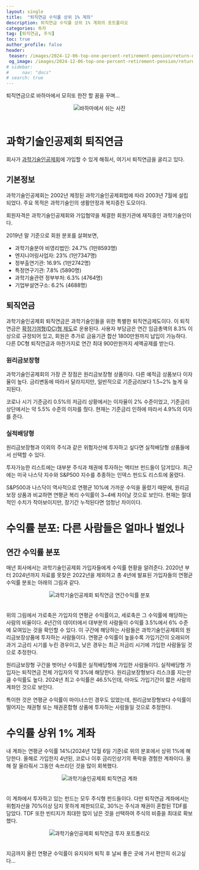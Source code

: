 ```yaml
---
layout: single
title:  "퇴직연금 수익률 상위 1% 계좌"
description: 퇴직연금 수익률 상위 1% 계좌의 포트폴리오
categories: 투자
tag: [퇴직연금, 주식]
toc: true
author_profile: false
header:
 teaser: /images/2024-12-06-top-one-percent-retirement-pension/return-distribution.webp
 og_image: /images/2024-12-06-top-one-percent-retirement-pension/return-distribution.webp
# sidebar:
#     nav: "docs"
# search: true
---
```


퇴직연금으로 바하마에서 모히또 한잔 할 꿈을 꾸며...

<p align="center">   
    <img src="/images/2024-12-06-top-one-percent-retirement-pension/bahama-beach.webp" alt="바하마에서 쉬는 사진">
    <br>
   <span style="font-style: italic; color: #FFFFFF;"> 바하마 해변에서 쉬고 싶다.. </span>
</p>

# 과학기술인공제회 퇴직연금
회사가 [과학기술인공제회](https://www.sema.or.kr/sema/main/main.do)에 가입할 수 있게 해줘서, 여기서 퇴직연금을 굴리고 있다.

## 기본정보
과학기술인공제회는 2002년 제정된 과학기술인공제회법에 따라 2003년 7월에 설립되었다. 주요 목적은 과학기술인의 생활안정과 복지증진 도모이다.

회원자격은 과학기술인공제회와 가입협약을 체결한 회원기관에 재직중인 과학기술인이다. 

2019년 말 기준으로 회원 분포를 살펴보면,
- 과학기술분야 비영리법인: 24.7% (1만8593명)
- 엔지니어링사업자: 23% (1만7347명)
- 정부출연기관: 16.9% (1만2742명)
- 특정연구기관: 7.8% (5890명)
- 과학기술관련 정부부처: 6.3% (4764명)
- 기업부설연구소: 6.2% (4688명)

## 퇴직연금
과학기술인공제회 퇴직연금은 과학기술인들을 위한 특별한 퇴직연금제도이다. 이 퇴직연금은 [확정기여형(DC)형 제도](/투자/retirement-pension)로 운용된다. 사용자 부담금은 연간 임금총액의 8.3% 이상으로 규정되어 있고, 회원은 추가로 금융기관 합산 1800만원까지 납입이 가능하다. 다른 DC형 퇴직연금과 마찬가지로 연간 최대 900만원까지 세액공제를 받는다.

### 원리금보장형
과학기술인공제회의 가장 큰 장점은 원리금보장형 상품이다. 다른 예적금 상품보다 이자율이 높다. 금리변동에 따라서 달라지지만, 일반적으로 기준금리보다 1.5~2% 높게 유지된다. 

코로나 시기 기준금리 0.5%의 저금리 상황에서는 이자율이 2% 수준이었고, 기준금리 상단에서는 약 5.5% 수준의 이자를 줬다. 현재는 기준금리 인하에 따라서 4.9%의 이자를 준다.

### 실적배당형
원리금보장형과 이외의 주식과 같은 위험자산에 투자하고 싶다면 실적배당형 상품들에서 선택할 수 있다. 

투자가능한 리스트에는 대부분 주식과 채권에 투자하는 액티브 펀드들이 담겨있다. 최근에는 미국 나스닥 지수와 S&P500 지수를 추종하는 인덱스 펀드도 리스트에 올렸다. 

S&P500과 나스닥이 역사적으로 연평균 10%에 가까운 수익을 올렸기 때문에, 원리금보장 상품과 비교하면 연평균 복리 수익률이 3~4배 차이날 것으로 보인다. 현재는 절대적인 수치가 작아보이지만, 장기간 누적된다면 엄청난 차이이다.

# 수익률 분포: 다른 사람들은 얼마나 벌었나
## 연간 수익률 분포
매년 회사에서는 과학기술인공제회 가입자들에게 수익률 현황을 알려준다. 2020년 부터 2024년까지 자료를 못찾은 2022년을 제외하고 총 4년에 발표된 가입자들의 연평균 수익률 분포는 아래의 그림과 같다. 

<p align="center">   
    <img src="/images/2024-12-06-top-one-percent-retirement-pension/return-distribution.webp" alt="과학기술인공제회 퇴직연금 연간수익률 분포">
    <br>
   <span style="font-style: italic; color: #FFFFFF;">Fig. 1 과학기술인공제회 퇴직연금 연평균 수익률 분포</span>
</p>

위의 그림에서 가로축은 가입자의 연평균 수익률이고, 세로축은 그 수익률에 해당하는 사람의 비율이다. 4년간의 데이터에서 대부분의 사람들이 수익률 3.5%에서 6% 수준에 모여있는 것을 확인할 수 있다. 이 구간에 해당하는 사람들은 과학기술인공제회의 원리금보장상품에 투자하는 사람들이다. 연평균 수익률이 높을수록 가입기간이 오래되어 과거 고금리 시기를 누린 경우이고, 낮은 경우는 최근 저금리 시기에 가입한 사람들일 것으로 추정한다.

원리금보장형 구간을 벗어난 수익률은 실적배당형에 가입한 사람들이다. 실적배당형 가입자는 퇴직연금 전체 가입자의 약 3%에 해당한다. 원리금보장형보다 리스크를 지는만큼 수익률도 높다. 2024년 최고 수익률은 46.5%인데, 아마도 가입기간이 짧은 사람의 계좌인 것으로 보인다.

특이한 것은 연평균 수익률이 마이너스인 경우도 있었는데, 원리금보장형보다 수익률이 떨어지는 채권형 또는 채권혼합형 상품에 투자하는 사람들일 것으로 추정한다.

# 수익률 상위 1% 계좌
내 계좌는 연평균 수익률 14%(2024년 12월 6일 기준)로 위의 분포에서 상위 1%에 해당한다. 올해로 가입한지 4년된, 코로나 이후 금리인상기의 폭락을 경험한 계좌이다. 올해 잘 올라줘서 그동안 속쓰리던 것을 많이 회복했다.

<p align="center">   
    <img src="/images/2024-12-06-top-one-percent-retirement-pension/one-percent-account.webp" alt="과학기술인공제회 퇴직연금 계좌">
    <br>
   <span style="font-style: italic; color: #FFFFFF;">Fig. 2 과학기술인공제회 퇴직연금 상위 1% 수익률 계좌 </span>
</p>

이 계좌에서 투자하고 있는 펀드는 모두 주식형 펀드들이다. 다만 퇴직연금 계좌에서는 위험자산을 70%이상 담지 못하게 제한되므로, 30%는 주식과 채권이 혼합된 TDF를 담았다. TDF 또한 빈티지가 최대한 많이 남은 것을 선택하여 주식의 비중을 최대로 확보했다. 

<p align="center">   
    <img src="/images/2024-12-06-top-one-percent-retirement-pension/one-percent-portfolio.webp" alt="과학기술인공제회 퇴직연금 투자 포트폴리오">
    <br>
   <span style="font-style: italic; color: #FFFFFF;">Fig. 3 퇴직연금 투자 포트폴리오 </span>
</p>

지금까지 올린 연평균 수익률이 유지되어 퇴직 후 날씨 좋은 곳에 가서 편안히 쉬고싶다...
